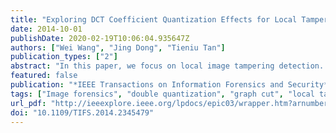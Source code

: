 ```yaml
---
title: "Exploring DCT Coefficient Quantization Effects for Local Tampering Detection"
date: 2014-10-01
publishDate: 2020-02-19T10:06:04.935647Z
authors: ["Wei Wang", "Jing Dong", "Tieniu Tan"]
publication_types: ["2"]
abstract: "In this paper, we focus on local image tampering detection. For a JPEG image, the probability distributions of its DCT coefficients will be disturbed by tampering operation. The tampered region and the unchanged region have different distributions, which is an important clue for locating tampering. Based on the assumption of Laplacian distribution of unquantized ac DCT coefficients, these two distributions as well as the size of tampered region can be estimated so that the probability of each DCT block being tampered is obtained. More accurate localization results could be got when we consider the prior knowledge of common tampered regions. We also design three kinds of features that can distinguish truly tampered regions from the false ones to reduce false alarm. For a tampered image which is saved in lossless compressed format, we also propose the specialized approach, which employs the quantization noise of high-frequency DCT coefficient, to improve the tampering localization performance. Extensive experiments on large scale databases prove the effectiveness of our proposed method and demonstrate that our method is suitable for locating tampered regions with different scales."
featured: false
publication: "*IEEE Transactions on Information Forensics and Security*"
tags: ["Image forensics", "double quantization", "graph cut", "local tampering detection"]
url_pdf: "http://ieeexplore.ieee.org/lpdocs/epic03/wrapper.htm?arnumber=6871380"
doi: "10.1109/TIFS.2014.2345479"
---
```


